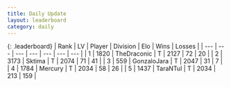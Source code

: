 ```yaml
---
title: Daily Update
layout: leaderboard
category: daily
---
```


{: .leaderboard}
| Rank | LV | Player | Division | Elo | Wins | Losses |
| --- | --- | --- | --- | --- | --- | --- |
| <span data-change="0">1</span> | 1820 | <span title="ID: 544310">TheDraconic</span> | T | <span data-change="41">2127</span> | <span data-change="14">72</span> | <span data-change="3">20</span> |
| <span data-change="1">2</span> | 3173 | <span title="ID: 353063">Sktima</span> | T | <span data-change="23">2074</span> | <span data-change="18">71</span> | <span data-change="7">41</span> |
| <span data-change="3">3</span> | 559 | <span title="ID: 650626">GonzaloJara</span> | T | <span data-change="14">2047</span> | <span data-change="2">31</span> | <span data-change="0">7</span> |
| <span data-change="-2">4</span> | 1784 | <span title="ID: 692745">Mercury</span> | T | <span data-change="-33">2034</span> | <span data-change="7">58</span> | <span data-change="7">26</span> |
| <span data-change="0">5</span> | 1437 | <span title="ID: 285323">TaraNTul</span> | T | <span data-change="0">2034</span> | <span data-change="0">213</span> | <span data-change="0">159</span> |